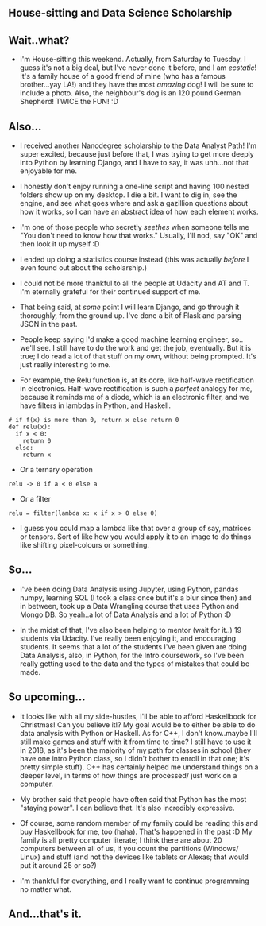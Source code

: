 ## House-sitting and Data Science Scholarship

## Wait..what?

- I'm House-sitting this weekend. Actually, from Saturday to Tuesday. 
  I guess it's not a big deal, but I've never done it before, and 
  I am *ecstatic*! It's a family house of a good friend of mine
  (who has a famous brother...yay LA!) and they have the most 
  *amazing* dog! I will be sure to include a photo. Also,
  the neighbour's dog is an 120 pound German Shepherd! 
  TWICE the FUN! :D
  
## Also...

- I received another Nanodegree scholarship to the Data Analyst Path!
  I'm super excited, because just before that, I was trying to get 
  more deeply into Python by learning Django, and I have to say,
  it was uhh...not that enjoyable for me. 
  
- I honestly don't enjoy running a one-line script and having 100 
  nested folders show up on my desktop. I die a bit. 
  I want to dig in, see the engine, and see what goes where and 
  ask a gazillion questions about how it works, so I can have 
  an abstract idea of how each element works. 
  
- I'm one of those people who secretly *seethes* when someone tells me
  "You don't need to know how that works." Usually, I'll nod, say "OK"
  and then look it up myself :D
  
- I ended up doing a statistics course instead (this was actually
  *before* I even found out about the scholarship.)
  
- I could not be more thankful to all the people at Udacity and 
  AT and T. I'm eternally grateful for their continued support of me.
  
- That being said, at *some* point I will learn Django, and go through
  it thoroughly, from the ground up. I've done a bit of Flask and parsing
  JSON in the past.
  
- People keep saying I'd make a good machine learning engineer, so..
  we'll see. I still have to do the work and get the job, eventually.
  But it is true; I do read a lot of that stuff on my own, without being
  prompted. It's just really interesting to me. 
  
- For example, the Relu function is, at its core, 
  like half-wave rectification in electronics. 
  Half-wave rectification is such a *perfect* analogy
  for me, because it reminds me of a diode, which is an
  electronic filter, and we have filters in lambdas
  in Python, and Haskell.
  
```
# if f(x) is more than 0, return x else return 0
def relu(x):
  if x < 0:
    return 0
  else:
    return x
```

- Or a ternary operation
```
relu -> 0 if a < 0 else a
```
- Or a filter

```
relu = filter(lambda x: x if x > 0 else 0)
```
- I guess you could map a lambda like that over a group of say, matrices or tensors.
  Sort of like how you would apply it to an image to do things like shifting pixel-colours
  or something. 
  
## So...

- I've been doing Data Analysis using Jupyter, using Python, pandas
  numpy, learning SQL (I took a class once but it's a blur since then)
  and in between, took up a Data Wrangling course that uses Python
  and Mongo DB. So yeah..a lot of Data Analysis and a lot of Python :D
  
- In the midst of that, I've also been helping to mentor (wait for it..)
  19 students via Udacity. I've really been enjoying it, and encouraging
  students. It seems that a lot of the students I've been given are doing
  Data Analysis, also, in Python, for the Intro coursework, so I've been
  really getting used to the data and the types of mistakes that could 
  be made. 
  
 ## So upcoming...
 
 - It looks like with all my side-hustles, I'll be able to afford Haskellbook
   for Christmas! Can you believe it!? My goal would be to either be able to do
   data analysis with Python or Haskell. As for C++, I don't know..maybe I'll
   still make games and stuff with it from time to time? I still have to use it 
   in 2018, as it's been the majority of my path for classes in school (they have 
   one intro Python class, so I didn't bother to enroll in that one; it's pretty 
   simple stuff). C++ has certainly helped me understand things on a deeper level,
   in terms of how things are processed/ just work on a computer. 
   
 - My brother said that people have often said that Python has the most "staying power".
   I can believe that. It's also incredibly expressive. 
   
 - Of course, some random member of my family could be reading this and 
   buy Haskellbook for me, too (haha). That's happened in the past :D
   My family is all pretty computer literate; I think there are about 20 computers
   between all of us, if you count the partitions (Windows/ Linux) and stuff (and not the devices
   like tablets or Alexas; that would put it around 25 or so?)
   
 - I'm thankful for everything, and I really want to continue programming no matter what. 
 
 ## And...that's it.
 
